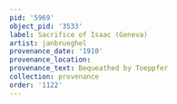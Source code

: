 ```yaml
---
pid: '5969'
object_pid: '3533'
label: Sacrifice of Isaac (Geneva)
artist: janbrueghel
provenance_date: '1910'
provenance_location:
provenance_text: Bequeathed by Toeppfer
collection: provenance
order: '1122'
---
```

